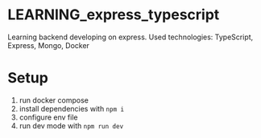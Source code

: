 # LEARNING_express_typescript
Learning backend developing on express. Used technologies: TypeScript, Express, Mongo, Docker

# Setup

1. run docker compose
2. install dependencies with `npm i`
3. configure env file
4. run dev mode with `npm run dev`
